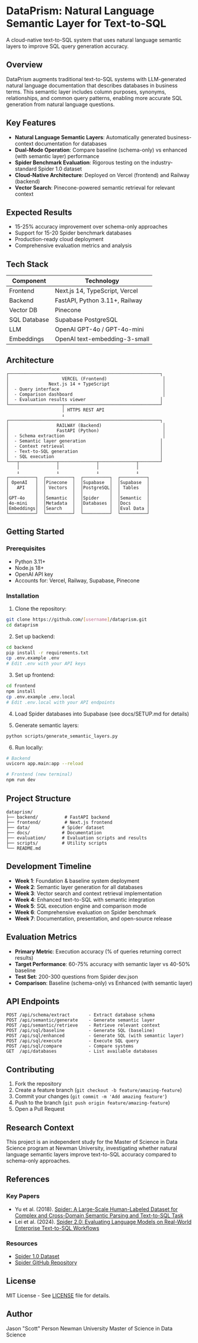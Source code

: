 # DataPrism: Natural Language Semantic Layer for Text-to-SQL

A cloud-native text-to-SQL system that uses natural language semantic layers to improve SQL query generation accuracy.

## Overview

DataPrism augments traditional text-to-SQL systems with LLM-generated natural language documentation that describes databases in business terms. This semantic layer includes column purposes, synonyms, relationships, and common query patterns, enabling more accurate SQL generation from natural language questions.

## Key Features

- **Natural Language Semantic Layers**: Automatically generated business-context documentation for databases
- **Dual-Mode Operation**: Compare baseline (schema-only) vs enhanced (with semantic layer) performance
- **Spider Benchmark Evaluation**: Rigorous testing on the industry-standard Spider 1.0 dataset
- **Cloud-Native Architecture**: Deployed on Vercel (frontend) and Railway (backend)
- **Vector Search**: Pinecone-powered semantic retrieval for relevant context

## Expected Results

- 15-25% accuracy improvement over schema-only approaches
- Support for 15-20 Spider benchmark databases
- Production-ready cloud deployment
- Comprehensive evaluation metrics and analysis

## Tech Stack

| Component | Technology |
|-----------|-----------|
| Frontend | Next.js 14, TypeScript, Vercel |
| Backend | FastAPI, Python 3.11+, Railway |
| Vector DB | Pinecone |
| SQL Database | Supabase PostgreSQL |
| LLM | OpenAI GPT-4o / GPT-4o-mini |
| Embeddings | OpenAI text-embedding-3-small |

## Architecture

```
┌─────────────────────────────────────────────────────────┐
│                    VERCEL (Frontend)                     │
│               Next.js 14 + TypeScript                    │
│  - Query interface                                       │
│  - Comparison dashboard                                  │
│  - Evaluation results viewer                            │
└────────────────────┬────────────────────────────────────┘
                     │ HTTPS REST API
                     ↓
┌─────────────────────────────────────────────────────────┐
│                  RAILWAY (Backend)                       │
│                  FastAPI (Python)                        │
│  - Schema extraction                                     │
│  - Semantic layer generation                            │
│  - Context retrieval                                    │
│  - Text-to-SQL generation                               │
│  - SQL execution                                        │
└───┬──────────────┬──────────────┬──────────────┬────────┘
    │              │              │              │
    ↓              ↓              ↓              ↓
┌──────────┐  ┌──────────┐  ┌──────────┐  ┌──────────┐
│ OpenAI   │  │Pinecone  │  │Supabase  │  │Supabase  │
│   API    │  │ Vectors  │  │PostgreSQL│  │ Tables   │
│          │  │          │  │          │  │          │
│GPT-4o    │  │Semantic  │  │Spider    │  │Semantic  │
│4o-mini   │  │Metadata  │  │Databases │  │Docs      │
│Embeddings│  │Search    │  │          │  │Eval Data │
└──────────┘  └──────────┘  └──────────┘  └──────────┘
```

## Getting Started

### Prerequisites

- Python 3.11+
- Node.js 18+
- OpenAI API key
- Accounts for: Vercel, Railway, Supabase, Pinecone

### Installation

1. Clone the repository:
```bash
git clone https://github.com/[username]/dataprism.git
cd dataprism
```

2. Set up backend:
```bash
cd backend
pip install -r requirements.txt
cp .env.example .env
# Edit .env with your API keys
```

3. Set up frontend:
```bash
cd frontend
npm install
cp .env.example .env.local
# Edit .env.local with your API endpoints
```

4. Load Spider databases into Supabase (see docs/SETUP.md for details)

5. Generate semantic layers:
```bash
python scripts/generate_semantic_layers.py
```

6. Run locally:
```bash
# Backend
uvicorn app.main:app --reload

# Frontend (new terminal)
npm run dev
```

## Project Structure

```
dataprism/
├── backend/          # FastAPI backend
├── frontend/         # Next.js frontend
├── data/            # Spider dataset
├── docs/            # Documentation
├── evaluation/      # Evaluation scripts and results
├── scripts/         # Utility scripts
└── README.md
```

## Development Timeline

- **Week 1**: Foundation & baseline system deployment
- **Week 2**: Semantic layer generation for all databases
- **Week 3**: Vector search and context retrieval implementation
- **Week 4**: Enhanced text-to-SQL with semantic integration
- **Week 5**: SQL execution engine and comparison mode
- **Week 6**: Comprehensive evaluation on Spider benchmark
- **Week 7**: Documentation, presentation, and open-source release


## Evaluation Metrics

- **Primary Metric**: Execution accuracy (% of queries returning correct results)
- **Target Performance**: 60-75% accuracy with semantic layer vs 40-50% baseline
- **Test Set**: 200-300 questions from Spider dev.json
- **Comparison**: Baseline (schema-only) vs Enhanced (with semantic layer)

## API Endpoints

```
POST /api/schema/extract       - Extract database schema
POST /api/semantic/generate    - Generate semantic layer
POST /api/semantic/retrieve    - Retrieve relevant context
POST /api/sql/baseline         - Generate SQL (baseline)
POST /api/sql/enhanced         - Generate SQL (with semantic layer)
POST /api/sql/execute          - Execute SQL query
POST /api/sql/compare          - Compare systems
GET  /api/databases            - List available databases
```

## Contributing

1. Fork the repository
2. Create a feature branch (`git checkout -b feature/amazing-feature`)
3. Commit your changes (`git commit -m 'Add amazing feature'`)
4. Push to the branch (`git push origin feature/amazing-feature`)
5. Open a Pull Request

## Research Context

This project is an independent study for the Master of Science in Data Science program at Newman University, investigating whether natural language semantic layers improve text-to-SQL accuracy compared to schema-only approaches.

## References

### Key Papers
- Yu et al. (2018). [Spider: A Large-Scale Human-Labeled Dataset for Complex and Cross-Domain Semantic Parsing and Text-to-SQL Task](https://arxiv.org/abs/1809.08887)
- Lei et al. (2024). [Spider 2.0: Evaluating Language Models on Real-World Enterprise Text-to-SQL Workflows](https://arxiv.org/abs/2411.07763)

### Resources
- [Spider 1.0 Dataset](https://yale-lily.github.io/spider)
- [Spider GitHub Repository](https://github.com/taoyds/spider)

## License

MIT License - See [LICENSE](LICENSE) file for details.

## Author

Jason "Scott" Person
Newman University
Master of Science in Data Science
